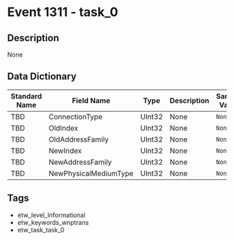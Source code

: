 # Event 1311 - task_0

## Description
None

## Data Dictionary
|Standard Name|Field Name|Type|Description|Sample Value|
|---|---|---|---|---|
|TBD|ConnectionType|UInt32|None|`None`|
|TBD|OldIndex|UInt32|None|`None`|
|TBD|OldAddressFamily|UInt32|None|`None`|
|TBD|NewIndex|UInt32|None|`None`|
|TBD|NewAddressFamily|UInt32|None|`None`|
|TBD|NewPhysicalMediumType|UInt32|None|`None`|

## Tags
* etw_level_Informational
* etw_keywords_wnptrans
* etw_task_task_0